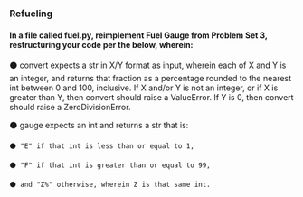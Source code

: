 ### Refueling
#### In a file called fuel.py, reimplement Fuel Gauge from Problem Set 3, restructuring your code per the below, wherein:

⚫ convert expects a str in X/Y format as input, wherein each of X and Y is an integer, and returns that fraction as a percentage rounded to the nearest int between 0 and 100, inclusive. If X and/or Y is not an integer, or if X is greater than Y, then convert should raise a ValueError. If Y is 0, then convert should raise a ZeroDivisionError.

⚫ gauge expects an int and returns a str that is:

    ⚫ "E" if that int is less than or equal to 1,
    
    ⚫ "F" if that int is greater than or equal to 99,
    
    ⚫ and "Z%" otherwise, wherein Z is that same int.
